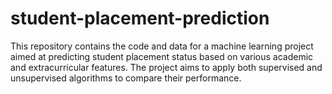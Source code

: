 # student-placement-prediction
This repository contains the code and data for a machine learning project aimed at predicting student placement status based on various academic and extracurricular features. The project aims to apply both supervised and unsupervised algorithms to compare their performance.
